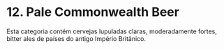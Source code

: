 # 12. Pale Commonwealth Beer

Esta categoria contém cervejas lupuladas claras, moderadamente fortes, bitter ales de países do antigo Império Britânico.